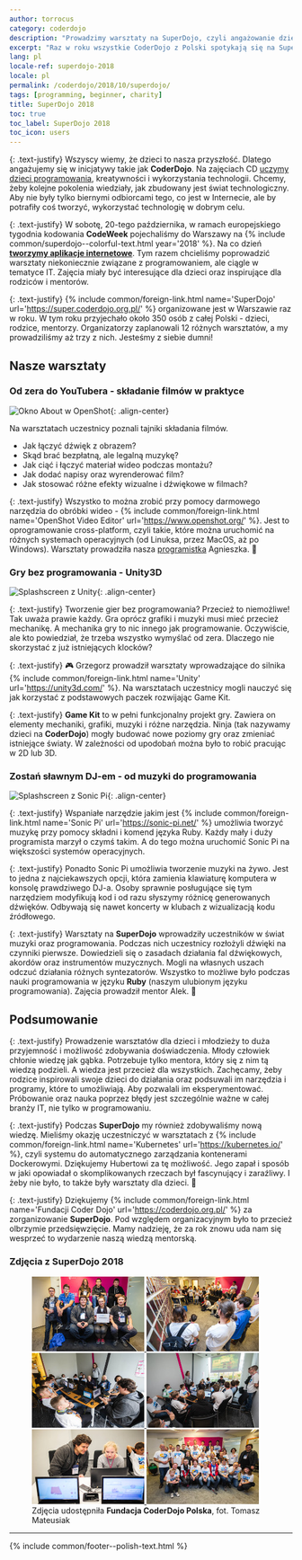 ```yaml
---
author: torrocus
category: coderdojo
description: "Prowadzimy warsztaty na SuperDojo, czyli angażowanie dzieci i młodzież w programowanie i technologie internetowe."
excerpt: "Raz w roku wszystkie CoderDojo z Polski spotykają się na SuperDojo. Nas również nie mogło tam zabraknąć. Krótki post o naszych warsztatach dla dzieci."
lang: pl
locale-ref: superdojo-2018
locale: pl
permalink: /coderdojo/2018/10/superdojo/
tags: [programming, beginner, charity]
title: SuperDojo 2018
toc: true
toc_label: SuperDojo 2018
toc_icon: users
---
```


{: .text-justify}
Wszyscy wiemy, że dzieci to nasza przyszłość.
Dlatego angażujemy się w inicjatywy takie jak **CoderDojo**.
Na zajęciach CD [uczymy dzieci programowania](https://fractalsoft.org/pl/spolecznosc/coderdojo), kreatywności i wykorzystania technologii.
Chcemy, żeby kolejne pokolenia wiedziały, jak zbudowany jest świat technologiczny.
Aby nie były tylko biernymi odbiorcami tego, co jest w Internecie, ale by potrafiły coś tworzyć, wykorzystać technologię w dobrym celu.

{: .text-justify}
W sobotę, 20-tego października, w ramach europejskiego tygodnia kodowania **CodeWeek** pojechaliśmy do Warszawy na {% include common/superdojo--colorful-text.html year='2018' %}.
Na co dzień <a href='https://fractalsoft.org/pl' target='_blank' title='Aplikacje internetowe w Ruby on Rails'>**tworzymy aplikacje internetowe**</a>.
Tym razem chcieliśmy poprowadzić warsztaty niekoniecznie związane z programowaniem, ale ciągle w tematyce IT.
Zajęcia miały być interesujące dla dzieci oraz inspirujące dla rodziców i mentorów.

{: .text-justify}
{% include common/foreign-link.html name='SuperDojo' url='https://super.coderdojo.org.pl/' %}
organizowane jest w Warszawie raz w roku.
W tym roku przyjechało około 350 osób z całej Polski - dzieci, rodzice, mentorzy. Organizatorzy zaplanowali 12 różnych warsztatów, a my prowadziliśmy aż trzy z nich.
Jesteśmy z siebie dumni!


## Nasze warsztaty


### **Od zera do YouTubera** - składanie filmów w praktyce

![Okno About w OpenShot]({{site.url}}/assets/images/openshot/window-of-about.png){: .align-center}

Na warsztatach uczestnicy poznali tajniki składania filmów.
+ Jak łączyć dźwięk z obrazem?
+ Skąd brać bezpłatną, ale legalną muzykę?
+ Jak ciąć i łączyć materiał wideo podczas montażu?
+ Jak dodać napisy oraz wyrenderować film?
+ Jak stosować różne efekty wizualne i dźwiękowe w filmach?

{: .text-justify}
Wszystko to można zrobić przy pomocy darmowego narzędzia do obróbki wideo -
{% include common/foreign-link.html name='OpenShot Video Editor' url='https://www.openshot.org/' %}.
Jest to oprogramowanie cross-platform, czyli takie, które można uruchomić na różnych systemach operacyjnych (od Linuksa, przez MacOS, aż po Windows).
Warsztaty prowadziła nasza [programistka](https://womanonrails.com/pl/) Agnieszka.
🎥


### **Gry bez programowania** - Unity3D

![Splashscreen z Unity]({{site.url}}/assets/images/unity/logo-black.png){: .align-center}

{: .text-justify}
Tworzenie gier bez programowania?
Przecież to niemożliwe!
Tak uważa prawie każdy.
Gra oprócz grafiki i muzyki musi mieć przecież mechanikę.
A mechanika gry to nic innego jak programowanie.
Oczywiście, ale kto powiedział, że trzeba wszystko wymyślać od zera.
Dlaczego nie skorzystać z już istniejących klocków?

{: .text-justify}
🎮
Grzegorz prowadził warsztaty wprowadzające do silnika
{% include common/foreign-link.html name='Unity' url='https://unity3d.com/' %}.
Na warsztatach uczestnicy mogli nauczyć się jak korzystać z podstawowych paczek rozwijając Game Kit.

{: .text-justify}
__Game Kit__ to w pełni funkcjonalny projekt gry.
Zawiera on elementy mechaniki, grafiki, muzyki i różne narzędzia.
Ninja (tak nazywamy dzieci na __CoderDojo__) mogły budować nowe poziomy gry oraz zmieniać istniejące światy.
W zależności od upodobań można było to robić pracując w 2D lub 3D.


### **Zostań sławnym DJ-em** - od muzyki do programowania

![Splashscreen z Sonic Pi]({{site.url}}/assets/images/sonic-pi/splashscreen.png){: .align-center}

{: .text-justify}
Wspaniałe narzędzie jakim jest
{% include common/foreign-link.html name='Sonic Pi' url='https://sonic-pi.net/' %}
umożliwia tworzyć muzykę przy pomocy składni i komend języka Ruby.
Każdy mały i duży programista marzył o czymś takim.
A do tego można uruchomić Sonic Pi na większości systemów operacyjnych.

{: .text-justify}
Ponadto Sonic Pi umożliwia tworzenie muzyki na żywo.
Jest to jedna z najciekawszych opcji, która zamienia klawiaturę komputera w konsolę prawdziwego DJ-a.
Osoby sprawnie posługujące się tym narzędziem modyfikują kod i od razu słyszymy różnicę generowanych dźwięków.
Odbywają się nawet koncerty w klubach z wizualizacją kodu źródłowego.

{: .text-justify}
Warsztaty na __SuperDojo__ wprowadziły uczestników w świat muzyki oraz programowania.
Podczas nich uczestnicy rozłożyli dźwięki na czynniki pierwsze.
Dowiedzieli się o zasadach działania fal dźwiękowych, akordów oraz instrumentów muzycznych.
Mogli na własnych uszach odczuć działania różnych syntezatorów.
Wszystko to możliwe było podczas nauki programowania w języku **Ruby** (naszym ulubionym języku programowania).
Zajęcia prowadził mentor Alek.
🎵


## Podsumowanie

{: .text-justify}
Prowadzenie warsztatów dla dzieci i młodzieży to duża przyjemność i możliwość zdobywania doświadczenia.
Młody człowiek chłonie wiedzę jak gąbka.
Potrzebuje tylko mentora, który się z nim tą wiedzą podzieli.
A wiedza jest przecież dla wszystkich.
Zachęcamy, żeby rodzice inspirowali swoje dzieci do działania oraz podsuwali im narzędzia i programy, które to umożliwiają.
Aby pozwalali im eksperymentować.
Próbowanie oraz nauka poprzez błędy jest szczególnie ważne w całej branży IT, nie tylko w programowaniu.

{: .text-justify}
Podczas __SuperDojo__ my również zdobywaliśmy nową wiedzę.
Mieliśmy okazję uczestniczyć w warsztatach z
{% include common/foreign-link.html name='Kubernetes' url='https://kubernetes.io/' %},
czyli systemu do automatycznego zarządzania kontenerami Dockerowymi.
Dziękujemy Hubertowi za tę możliwość.
Jego zapał i sposób w jaki opowiadał o skomplikowanych rzeczach był fascynujący i zaraźliwy.
I żeby nie było, to także były warsztaty dla dzieci.
🎠

{: .text-justify}
Dziękujemy
{% include common/foreign-link.html name='Fundacji Coder Dojo' url='https://coderdojo.org.pl/' %}
za zorganizowanie __SuperDojo__.
Pod względem organizacyjnym było to przecież olbrzymie przedsięwzięcie.
Mamy nadzieję, że za rok znowu uda nam się wesprzeć to wydarzenie naszą wiedzą mentorską.

### Zdjęcia z SuperDojo 2018
<figure class='third'>
  <a href='/assets/gallery/2018-10-20/01-coderdojo-gliwice.jpg'
     title='CoderDojo Gliwice - ninja i mentorzy'>
    <img src='/assets/gallery/2018-10-20/thumbs/01-coderdojo-gliwice.jpg'
         alt='Grupowe zdjęcie najwytrwalszych dzieci i mentorów CodejDojo z Gliwic'>
  </a>
  <a href='/assets/gallery/2018-10-20/02-superdojo-zebranie-mentorow.jpg'
     title='Mentorzy gotowi do dalszej pracy'>
    <img src='/assets/gallery/2018-10-20/thumbs/02-superdojo-zebranie-mentorow.jpg'
         alt='Grupa mentorów CoderDojo czeka na instrukcje'>
  </a>
  <a href='/assets/gallery/2018-10-20/03-superdojo-unity-wprowadzenie.jpg'
     title='Krótkie wprowadzenie do Unity - silnika tworzenia gier'>
    <img src='/assets/gallery/2018-10-20/thumbs/03-superdojo-unity-wprowadzenie.jpg'
         alt='Grupa ninja uważnie słucha mentora Grzegorza'>
  </a>
  <a href='/assets/gallery/2018-10-20/04-superdojo-unity-warsztaty.jpg'
     title='Warsztaty z Unity, czyli tworzenie gier bez programowania'>
    <img src='/assets/gallery/2018-10-20/thumbs/04-superdojo-unity-warsztaty.jpg'
         alt='Dzieci uczestniczą w warsztatach z Unity'>
  </a>
  <a href='/assets/gallery/2018-10-20/05-superdojo-unity-po-warsztatach.jpg'
     title='Po warsztatach - mentor Grzegorz dalej pomaga uczestniczce SuperDojo'>
    <img src='/assets/gallery/2018-10-20/thumbs/05-superdojo-unity-po-warsztatach.jpg'
         alt='Dziewczynka pracuje na komputerze pod okiem mentora'>
  </a>
  <a href='/assets/gallery/2018-10-20/06-coderdojo-polska-mentorzy.jpg'
     title='CoderDojo Polska - uśmiechnięci mentorzy'>
    <img src='/assets/gallery/2018-10-20/thumbs/06-coderdojo-polska-mentorzy.jpg'
         alt='Grupowe zdjęcie mentorów CoderDojo z całej Polski'>
  </a>

  <figcaption>
    Zdjęcia udostępniła <strong>Fundacja CoderDojo Polska</strong>, fot. Tomasz Mateusiak
  </figcaption>
</figure>



----
{% include common/footer--polish-text.html %}
